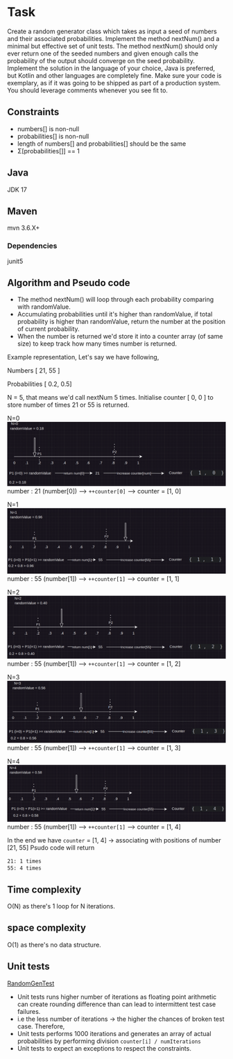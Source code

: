# Task
Create a random generator class which takes as input a seed of numbers and their
associated probabilities. Implement the method nextNum() and a minimal but effective set of
unit tests. The method nextNum() should only ever return one of the seeded numbers and
given enough calls the probability of the output should converge on the seed probability.
Implement the solution in the language of your choice, Java is preferred, but Kotlin and other
languages are completely fine. Make sure your code is exemplary, as if it was going to be
shipped as part of a production system. You should leverage comments whenever you see fit
to.

## Constraints

- numbers[] is non-null
- probabilities[] is non-null
- length of numbers[] and probabilities[] should be the same
- Σ[probabilities[]] == 1

## Java
JDK 17

## Maven
mvn 3.6.X+

### Dependencies
junit5

## Algorithm and Pseudo code
- The method nextNum() will loop through each probability comparing with randomValue.
- Accumulating probabilities until it's higher than randomValue, if total probability is higher than randomValue, return the number at the position of current probability.
- When the number is returned we'd store it into a counter array (of same size) to keep track how many times number is returned. 

Example representation, 
Let's say we have following,

Numbers         [  21, 55 ]

Probabilities   [ 0.2, 0.5]

N = 5, that means we'd call nextNum 5 times. 
Initialise counter [ 0, 0 ] to store number of times 21 or 55 is returned.

N=0
![img.png](resources/img.png)
number : 21 (number[0]) --> `++counter[0]` --> counter = [1, 0]


N=1
![img_1.png](resources/img_1.png)
number : 55 (number[1]) --> `++counter[1]` --> counter = [1, 1]

N=2
![img_2.png](resources/img_2.png)
number : 55 (number[1]) --> `++counter[1]` --> counter = [1, 2]

N=3
![img_3.png](resources/img_3.png)
number : 55 (number[1]) --> `++counter[1]` --> counter = [1, 3]

N=4
![img_4.png](resources/img_4.png)
number : 55 (number[1]) --> `++counter[1]` --> counter = [1, 4]

In the end we have `counter` = [1, 4] -> associating with positions of number [21, 55] Psudo code will return
```shell
21: 1 times
55: 4 times
```


## Time complexity
O(N) as there's 1 loop for N iterations.

## space complexity
O(1) as there's no data structure. 

## Unit tests
[RandomGenTest](/src/test/java/org/example/RandomGenTest.java)
- Unit tests runs higher number of iterations as floating point arithmetic can create rounding difference than can lead to intermittent test case failures.
- i.e the less number of iterations -> the higher the chances of broken test case. Therefore, 
- Unit tests performs 1000 iterations and generates an array of actual probabilities by performing division  `counter[i] / numIterations`
- Unit tests to expect an exceptions to respect the constraints. 